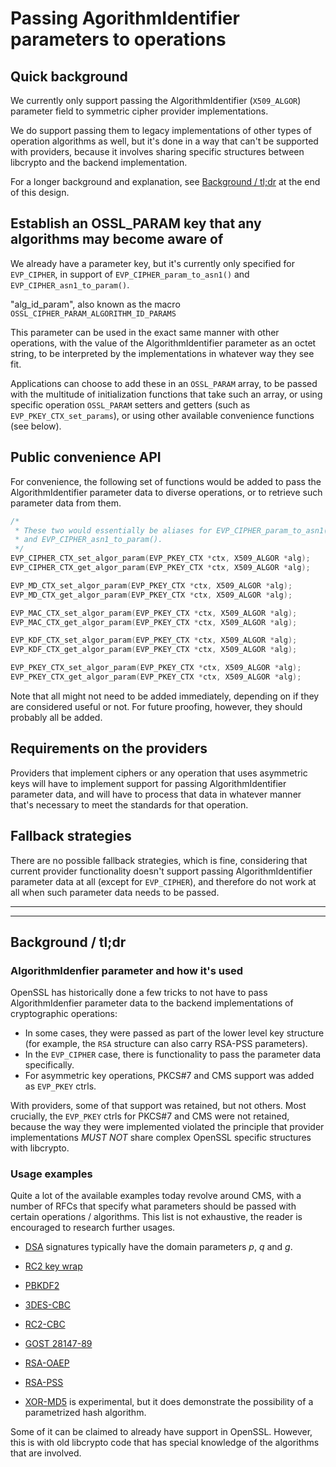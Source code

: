 Passing AgorithmIdentifier parameters to operations
===================================================

Quick background
----------------

We currently only support passing the AlgorithmIdentifier (`X509_ALGOR`)
parameter field to symmetric cipher provider implementations.

We do support passing them to legacy implementations of other types of
operation algorithms as well, but it's done in a way that can't be supported
with providers, because it involves sharing specific structures between
libcrypto and the backend implementation.

For a longer background and explanation, see
[Background / tl;dr](#background-tldr) at the end of this design.

Establish an OSSL_PARAM key that any algorithms may become aware of
-------------------------------------------------------------------

We already have a parameter key, but it's currently only specified for
`EVP_CIPHER`, in support of `EVP_CIPHER_param_to_asn1()` and
`EVP_CIPHER_asn1_to_param()`.

"alg_id_param", also known as the macro `OSSL_CIPHER_PARAM_ALGORITHM_ID_PARAMS`

This parameter can be used in the exact same manner with other operations,
with the value of the AlgorithmIdentifier parameter as an octet string, to
be interpreted by the implementations in whatever way they see fit.

Applications can choose to add these in an `OSSL_PARAM` array, to be passed
with the multitude of initialization functions that take such an array, or
using specific operation `OSSL_PARAM` setters and getters (such as
`EVP_PKEY_CTX_set_params`), or using other available convenience functions
(see below).

Public convenience API
----------------------

For convenience, the following set of functions would be added to pass the
AlgorithmIdentifier parameter data to diverse operations, or to retrieve
such parameter data from them.

``` C
/*
 * These two would essentially be aliases for EVP_CIPHER_param_to_asn1()
 * and EVP_CIPHER_asn1_to_param().
 */
EVP_CIPHER_CTX_set_algor_param(EVP_PKEY_CTX *ctx, X509_ALGOR *alg);
EVP_CIPHER_CTX_get_algor_param(EVP_PKEY_CTX *ctx, X509_ALGOR *alg);

EVP_MD_CTX_set_algor_param(EVP_PKEY_CTX *ctx, X509_ALGOR *alg);
EVP_MD_CTX_get_algor_param(EVP_PKEY_CTX *ctx, X509_ALGOR *alg);

EVP_MAC_CTX_set_algor_param(EVP_PKEY_CTX *ctx, X509_ALGOR *alg);
EVP_MAC_CTX_get_algor_param(EVP_PKEY_CTX *ctx, X509_ALGOR *alg);

EVP_KDF_CTX_set_algor_param(EVP_PKEY_CTX *ctx, X509_ALGOR *alg);
EVP_KDF_CTX_get_algor_param(EVP_PKEY_CTX *ctx, X509_ALGOR *alg);

EVP_PKEY_CTX_set_algor_param(EVP_PKEY_CTX *ctx, X509_ALGOR *alg);
EVP_PKEY_CTX_get_algor_param(EVP_PKEY_CTX *ctx, X509_ALGOR *alg);
```

Note that all might not need to be added immediately, depending on if they
are considered useful or not.  For future proofing, however, they should
probably all be added.

Requirements on the providers
-----------------------------

Providers that implement ciphers or any operation that uses asymmetric keys
will have to implement support for passing AlgorithmIdentifier parameter
data, and will have to process that data in whatever manner that's necessary
to meet the standards for that operation.

Fallback strategies
-------------------

There are no possible fallback strategies, which is fine, considering that
current provider functionality doesn't support passing AlgorithmIdentifier
parameter data at all (except for `EVP_CIPHER`), and therefore do not work
at all when such parameter data needs to be passed.

-----

-----

Background / tl;dr
------------------

### AlgorithmIdenfier parameter and how it's used

OpenSSL has historically done a few tricks to not have to pass
AlgorithmIdenfier parameter data to the backend implementations of
cryptographic operations:

- In some cases, they were passed as part of the lower level key structure
  (for example, the `RSA` structure can also carry RSA-PSS parameters).
- In the `EVP_CIPHER` case, there is functionality to pass the parameter
  data specifically.
- For asymmetric key operations, PKCS#7 and CMS support was added as
  `EVP_PKEY` ctrls.

With providers, some of that support was retained, but not others.  Most
crucially, the `EVP_PKEY` ctrls for PKCS#7 and CMS were not retained,
because the way they were implemented violated the principle that provider
implementations *MUST NOT* share complex OpenSSL specific structures with
libcrypto.

### Usage examples

Quite a lot of the available examples today revolve around CMS, with a
number of RFCs that specify what parameters should be passed with certain
operations / algorithms.  This list is not exhaustive, the reader is
encouraged to research further usages.

- [DSA](https://www.rfc-editor.org/rfc/rfc3370#section-3.1) signatures
  typically have the domain parameters *p*, *q* and *g*.
- [RC2 key wrap](https://www.rfc-editor.org/rfc/rfc3370#section-4.3.2)
- [PBKDF2](https://www.rfc-editor.org/rfc/rfc3370#section-4.4.1)
- [3DES-CBC](https://www.rfc-editor.org/rfc/rfc3370#section-5.1)
- [RC2-CBC](https://www.rfc-editor.org/rfc/rfc3370#section-5.2)

- [GOST 28147-89](https://www.rfc-editor.org/rfc/rfc4490.html#section-5.1)

- [RSA-OAEP](https://www.rfc-editor.org/rfc/rfc8017#appendix-A.2.1)
- [RSA-PSS](https://www.rfc-editor.org/rfc/rfc8017#appendix-A.2.3)

- [XOR-MD5](https://www.rfc-editor.org/rfc/rfc6210.html) is experimental,
  but it does demonstrate the possibility of a parametrized hash algorithm.

Some of it can be claimed to already have support in OpenSSL.  However, this
is with old libcrypto code that has special knowledge of the algorithms that
are involved.

